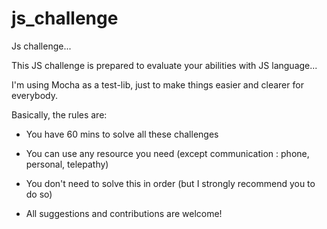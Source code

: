 # js_challenge
Js challenge...

This JS challenge is prepared to evaluate your abilities with JS language...

I'm using Mocha as a test-lib, just to make things easier and clearer for everybody.

Basically, the rules are:

* You have 60 mins to solve all these challenges

* You can use any resource you need (except communication : phone, personal, telepathy)

* You don't need to solve this in order (but I strongly recommend you to do so)

* All suggestions and contributions are welcome!
